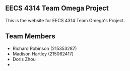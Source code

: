 ## EECS 4314 Team Omega Project

This is the website for EECS 4314 Team Omega's Project.

## Team Members
* Richard Robinson (215353287)
* Madison Hartley (215062417)
* Doris Zhou
* 
